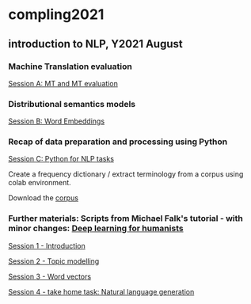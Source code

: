 # compling2021 
## introduction to NLP, Y2021 August 

### Machine Translation evaluation

[Session A: MT and MT evaluation](https://docs.google.com/document/d/1wAr9aU1Ke9jFdILMceZuX0xqLHkQ1jUL8YgJ9w7SGfA/edit?usp=sharing)


### Distributional semantics models
[Session B: Word Embeddings](https://colab.research.google.com/github/iued-uni-heidelberg/compling2021/blob/main/session-B-word-vectors.ipynb)

### Recap of data preparation and processing using Python

[Session C: Python for NLP tasks](https://colab.research.google.com/github/iued-uni-heidelberg/compling2021/blob/main/session101_introduction.ipynb)

Create a frequency dictionary / extract terminology from a corpus using colab environment.

Download the [corpus](https://heibox.uni-heidelberg.de/d/bb5c73a689a1487f9d04/)

### Further materials: Scripts from Michael Falk's tutorial - with minor changes: [Deep learning for humanists](https://github.com/michaelgfalk/machine-learning-for-humanists)


[Session 1 - Introduction](https://colab.research.google.com/github/iued-uni-heidelberg/compling2021/blob/main/session-1-basics.ipynb)

[Session 2 - Topic modelling](https://colab.research.google.com/github/iued-uni-heidelberg/compling2021/blob/main/session-2-topic-modelling.ipynb)

[Session 3 - Word vectors](https://colab.research.google.com/github/iued-uni-heidelberg/compling2021/blob/main/session-4-word-vectors.ipynb)

[Session 4 - take home task: Natural language generation](https://colab.research.google.com/github/iued-uni-heidelberg/compling2021/blob/main/session-4-word-vectors.ipynb)


